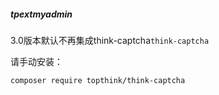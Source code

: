 ##### tpextmyadmin

3.0版本默认不再集成think-captcha`think-captcha`

请手动安装：

```
composer require topthink/think-captcha

```
